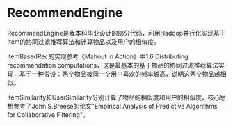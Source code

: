# RecommendEngine

RecommendEngine是我本科毕业设计的部分代码，利用Hadoop并行化实现基于Item的协同过滤推荐算法和计算物品以及用户的相似度。

itemBasedRec的实现参考《Mahout in Action》中1.6 Distributing recommendation computations，这是最基本的基于物品的协同过滤推荐算法实现，基于一种假设：两个物品被同一个用户喜欢的频率越高，说明这两个物品越相似。

itemSimilarity和UserSimilarity分别计算了物品的相似度和用户的相似度，核心思想参考了John S.Breese的论文"Empirical Analysis of Predictive Algorithms for Collaborative Filtering"。





